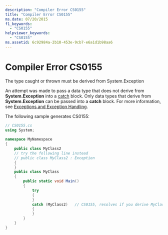 ```yaml
---
description: "Compiler Error CS0155"
title: "Compiler Error CS0155"
ms.date: 07/20/2015
f1_keywords: 
  - "CS0155"
helpviewer_keywords: 
  - "CS0155"
ms.assetid: 6c92984a-2b10-453e-9cb7-e6a1d1b98aa6
---
```

# Compiler Error CS0155

The type caught or thrown must be derived from System.Exception  
  
 An attempt was made to pass a data type that does not derive from **System.Exception** into a [catch](../language-reference/keywords/try-catch.md) block. Only data types that derive from **System.Exception** can be passed into a **catch** block. For more information, see [Exceptions and Exception Handling](../programming-guide/exceptions/index.md).  
  
 The following sample generates CS0155:  
  
```csharp  
// CS0155.cs  
using System;  
  
namespace MyNamespace  
{  
    public class MyClass2  
    // try the following line instead  
    // public class MyClass2 : Exception  
    {  
    }  
    public class MyClass  
    {  
        public static void Main()  
        {  
            try  
            {  
            }  
            catch (MyClass2)   // CS0155, resolves if you derive MyClass2 from Exception  
            {  
            }  
        }  
    }  
}  
```
